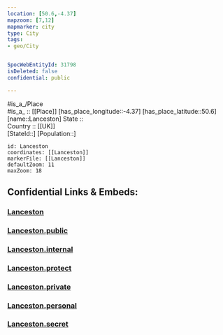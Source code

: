 ```yaml
---
location: [50.6,-4.37] 
mapzoom: [7,12] 
mapmarker: city 
type: City
tags:
- geo/City


SpocWebEntityId: 31798
isDeleted: false
confidential: public

---
```

#is_a_/Place  
#is_a_ :: [[Place]] 
[has_place_longitude::-4.37] 
[has_place_latitude::50.6] 
[name::Lanceston] 
State ::  
Country :: [[UK]]  
[StateId::] 
[Population::] 



```leaflet
id: Lanceston
coordinates: [[Lanceston]] 
markerFile: [[Lanceston]] 
defaultZoom: 11 
maxZoom: 18
```


## Confidential Links & Embeds: 

### [Lanceston](/_Standards/Earth/Continent/Europe/Europe~North/UK/England/Regions~England/South_West_England/Cornwall/cities~Cornwall/Lanceston.md) 

### [Lanceston.public](/_public/Earth/Continent/Europe/Europe~North/UK/England/Regions~England/South_West_England/Cornwall/cities~Cornwall/Lanceston.public.md) 

### [Lanceston.internal](/_internal/Earth/Continent/Europe/Europe~North/UK/England/Regions~England/South_West_England/Cornwall/cities~Cornwall/Lanceston.internal.md) 

### [Lanceston.protect](/_protect/Earth/Continent/Europe/Europe~North/UK/England/Regions~England/South_West_England/Cornwall/cities~Cornwall/Lanceston.protect.md) 

### [Lanceston.private](/_private/Earth/Continent/Europe/Europe~North/UK/England/Regions~England/South_West_England/Cornwall/cities~Cornwall/Lanceston.private.md) 

### [Lanceston.personal](/_personal/Earth/Continent/Europe/Europe~North/UK/England/Regions~England/South_West_England/Cornwall/cities~Cornwall/Lanceston.personal.md) 

### [Lanceston.secret](/_secret/Earth/Continent/Europe/Europe~North/UK/England/Regions~England/South_West_England/Cornwall/cities~Cornwall/Lanceston.secret.md)

